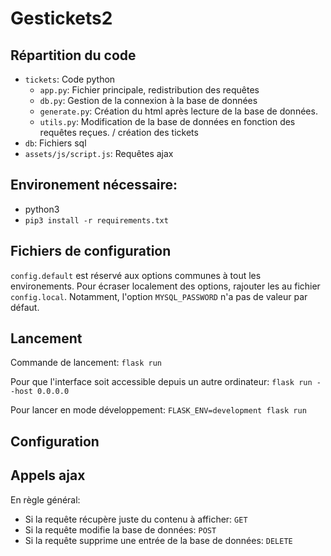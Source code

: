 # Gestickets2
## Répartition du code
- `tickets`: Code python
    - `app.py`: Fichier principale, redistribution des requêtes
    - `db.py`: Gestion de la connexion à la base de données
    - `generate.py`: Création du html après lecture de la base de données.
    - `utils.py`: Modification de la base de données en fonction des requêtes reçues. / création des tickets
- `db`: Fichiers sql
- `assets/js/script.js`: Requêtes ajax

## Environement nécessaire:
  - python3
  - `pip3 install -r requirements.txt`

## Fichiers de configuration
`config.default` est réservé aux options communes à tout les environements.
Pour écraser localement des options, rajouter les au fichier `config.local`.
Notamment, l'option `MYSQL_PASSWORD` n'a pas de valeur par défaut.

## Lancement
Commande de lancement: `flask run`

Pour que l'interface soit accessible depuis un autre ordinateur: `flask run --host 0.0.0.0`

Pour lancer en mode développement: `FLASK_ENV=development flask run`

## Configuration

## Appels ajax
En règle général:
  - Si la requête récupère juste du contenu à afficher: `GET`
  - Si la requête modifie la base de données: `POST`
  - Si la requête supprime une entrée de la base de données: `DELETE`

